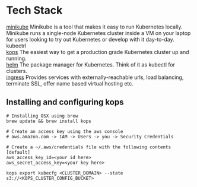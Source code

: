 # Tech Stack

[minikube](https://github.com/kubernetes/minikube)  Minikube is a tool that makes it easy to run Kubernetes locally. Minikube 
runs a single-node Kubernetes cluster inside a VM on your laptop for users looking to try out Kubernetes or develop with it day-to-day.  
kubectrl    
[kops](https://github.com/kubernetes/kops) The easiest way to get a production grade Kubernetes cluster up and running.  
[helm](https://helm.sh/) The package manager for Kubernetes. Think of it as kubectl for clusters.    
[ingress](https://github.com/kubernetes/ingress) Provides services with externally-reachable urls, load balancing, 
terminate SSL, offer name based virtual hosting etc.          

## Installing and configuring kops
    
    # Installing OSX using brew
    brew update && brew install kops
    
    # Create an access key using the aws console
    # aws.amazon.com -> IAM -> Users -> you -> Security Credentials
    
    # Create a ~/.aws/credentials file with the following contents
    [default]
    aws_access_key_id=<your id here>
    aws_secret_access_key=<your key here>
    
    kops export kubecfg <CLUSTER_DOMAIN> --state s3://<KOPS_CLUSTER_CONFIG_BUCKET>
